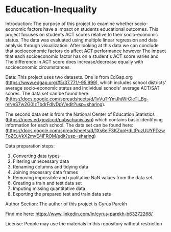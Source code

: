 # Education-Inequality
Introduction:
The purpose of this project to examine whether socio-economic factors have a impact on students educational outcomes. This project focuses on students ACT scores relative to their socio-economic status. The data was evaluated using multiple linear regression and data analysis through visualization. After looking at this data we can conclude that socioeconomic factors do affect ACT performance however The impact that each socioeconomic factor has on a student's ACT score varies and The difference in ACT score does increase/decrease equally with socioeconomic circumstances.

Data:
This project uses two datasets. One is from EdGap.org (https://www.edgap.org/#5/37.771/-95.999), which includes school districts' average socio-economic status and individual schools' average ACT/SAT scores. The data set can be found here: (https://docs.google.com/spreadsheets/d/1vVuT-YmJhjWrGieTI_Bg-mNeS7w2G0IzTbdrFdlvDpY/edit?usp=sharing).

The second data set is from the National Center of Education Statistics (https://nces.ed.gov/ccd/pubschuniv.asp) which contains basic identifying information for each school. The data set can be found here: (https://docs.google.com/spreadsheets/d/1Xs6eiF3KZqoHdLtPuzUUYPDzwToZEuVkX2mvE4iFROM/edit?usp=sharing)

Data preparation steps:

1. Converting data types
2. Filtering unnecessary data
3. Renaming columns and tidying data
4. Joining necessary data frames
5. Removing impossible and qualitative NaN values from the data set
6. Creating a train and test data set
7. Imputing missing quantitative data
8. Exporting the prepared test and train data sets

Author Section: The author of this project is Cyrus Parekh

Find me here: https://www.linkedin.com/in/cyrus-parekh-b63272268/

License: People may use the materials in this repository without restriction
